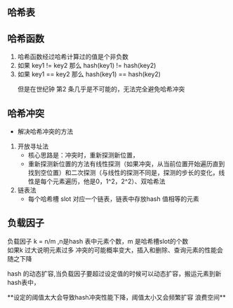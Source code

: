 ## 哈希表
## 哈希函数
1. 哈希函数经过哈希计算过的值是个非负数
2. 如果 key1 != key2 那么 hash(key1) != hash(key2)
3. 如果 key1 == key2 那么 hash(key1) == hash(key2)
    <p> 但是在世纪钟 第2 条几乎是不可能的，无法完全避免哈希冲突 
## 哈希冲突
- 解决哈希冲突的方法
1. 开放寻址法
   - 核心思路是：冲突时，重新探测新位置，
   - 重新探测新位置的方法有线性探测（如果冲突，从当前位置开始遍历直到找到空位置）和二次探测（与线性的探测不同是，探测的步长的变化，线性是每个元素遍历，他是0，1^2，2^2）、双哈希法
2. 链表法
   - 每个哈希槽 slot 对应一个链表，链表中存放hash 值相等的元素

## 负载因子
负载因子 k = n/m ,n是hash 表中元素个数，m 是哈希槽slot的个数<br/>
如果k 过大说明元素过多 冲突的可能概率变大，插入和删除、查询元素的性能会随之下降
<p>hash 的动态扩容,当负载因子要超过设定值的时候可以动态扩容，搬运元素到新hash表中，</p>
**设定的阈值太大会导致hash冲突性能下降，阈值太小又会频繁扩容 浪费空间**